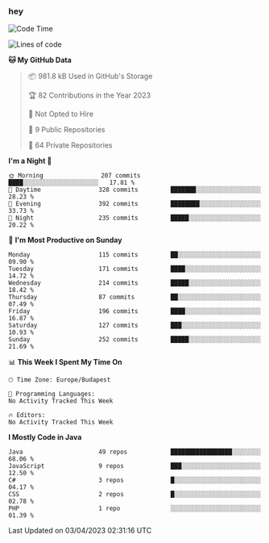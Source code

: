 ### hey

<!--START_SECTION:waka-->
![Code Time](http://img.shields.io/badge/Code%20Time-884%20hrs%2054%20mins-blue)

![Lines of code](https://img.shields.io/badge/From%20Hello%20World%20I%27ve%20Written-863.8%20thousand%20lines%20of%20code-blue)

**🐱 My GitHub Data** 

> 📦 981.8 kB Used in GitHub's Storage 
 > 
> 🏆 82 Contributions in the Year 2023
 > 
> 🚫 Not Opted to Hire
 > 
> 📜 9 Public Repositories 
 > 
> 🔑 64 Private Repositories 
 > 
**I'm a Night 🦉** 

```text
🌞 Morning                207 commits         ████░░░░░░░░░░░░░░░░░░░░░   17.81 % 
🌆 Daytime                328 commits         ███████░░░░░░░░░░░░░░░░░░   28.23 % 
🌃 Evening                392 commits         ████████░░░░░░░░░░░░░░░░░   33.73 % 
🌙 Night                  235 commits         █████░░░░░░░░░░░░░░░░░░░░   20.22 % 
```
📅 **I'm Most Productive on Sunday** 

```text
Monday                   115 commits         ██░░░░░░░░░░░░░░░░░░░░░░░   09.90 % 
Tuesday                  171 commits         ████░░░░░░░░░░░░░░░░░░░░░   14.72 % 
Wednesday                214 commits         █████░░░░░░░░░░░░░░░░░░░░   18.42 % 
Thursday                 87 commits          ██░░░░░░░░░░░░░░░░░░░░░░░   07.49 % 
Friday                   196 commits         ████░░░░░░░░░░░░░░░░░░░░░   16.87 % 
Saturday                 127 commits         ███░░░░░░░░░░░░░░░░░░░░░░   10.93 % 
Sunday                   252 commits         █████░░░░░░░░░░░░░░░░░░░░   21.69 % 
```


📊 **This Week I Spent My Time On** 

```text
🕑︎ Time Zone: Europe/Budapest

💬 Programming Languages: 
No Activity Tracked This Week

🔥 Editors: 
No Activity Tracked This Week
```

**I Mostly Code in Java** 

```text
Java                     49 repos            █████████████████░░░░░░░░   68.06 % 
JavaScript               9 repos             ███░░░░░░░░░░░░░░░░░░░░░░   12.50 % 
C#                       3 repos             █░░░░░░░░░░░░░░░░░░░░░░░░   04.17 % 
CSS                      2 repos             █░░░░░░░░░░░░░░░░░░░░░░░░   02.78 % 
PHP                      1 repo              ░░░░░░░░░░░░░░░░░░░░░░░░░   01.39 % 
```




 Last Updated on 03/04/2023 02:31:16 UTC
<!--END_SECTION:waka-->
